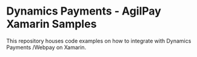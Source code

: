 # Dynamics Payments - AgilPay Xamarin Samples

This repository houses code examples on how to integrate with Dynamics Payments /Webpay on Xamarin.

